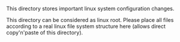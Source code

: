 This directory stores important linux system configuration changes. 

This directory can be considered as linux root. Please place all files according to a real linux file system structure here (allows direct copy'n'paste of this directory).
